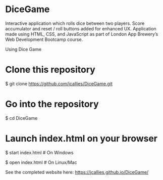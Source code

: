 # DiceGame

Interactive application which rolls dice between two players. Score accumulator and reset / roll buttons added for enhanced UX. 
Application made using HTML, CSS, and JavaScript as part of London App Brewery’s Web Development Bootcamp course.

Using Dice Game
# Clone this repository
$ git clone https://github.com/jcallies/DiceGame.git

# Go into the repository
$ cd DiceGame

# Launch index.html on your browser
$ start index.html # On Windows

$ open index.html # On Linux/Mac


See the completed website here: https://jcallies.github.io/DiceGame/ 

